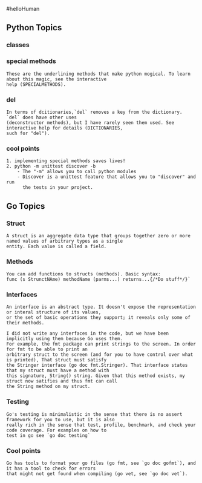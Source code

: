 #helloHuman
## Python Topics
### classes
### special methods
	These are the underlining methods that make python mogical. To learn about this magic, see the interactive
    help (SPECIALMETHODS).
### del
	In terms of dcitionaries,`del` removes a key from the dictionary. `del` does have other uses
    (deconstructor methods), but I have rarely seen them used. See interactive help for details (DICTIONARIES,
    such for "del").
### cool points
	1. implementing special methods saves lives!
    2. python -m unittest discover -b
        - The "-m" allows you to call python modules
        - Discover is a unittest feature that allows you to "discover" and run
          the tests in your project.

## Go Topics
### Struct
	A struct is an aggregate data type that groups together zero or more named values of arbitrary types as a single
    entity. Each value is called a field.
### Methods
	You can add functions to structs (methods). Basic syntax:
    func (s StrunctNAme) methodName (parms...) returns...{/*Do stuff*/}`
### Interfaces
	An interface is an abstract type. It doesn't expose the representation or interal structure of its values,
    or the set of basic operations they support; it reveals only some of their methods.

    I did not write any interfaces in the code, but we have been implicitly using them because Go uses them.
    For example, the fmt package can print strings to the screen. In order for fmt to be able to print an
    arbitrary struct to the screen (and for you to have control over what is printed), That struct must satisfy
    the Stringer interface (go doc fmt.Stringer). That interface states that my struct must have a method with
    this signature, String() string. Given that this method exists, my struct now satifies and thus fmt can call
    the String method on my struct.
### Testing
	Go's testing is minimalistic in the sense that there is no assert framework for you to use, but it is also
    really rich in the sense that test, profile, benchmark, and check your code coverage. For examples on how to
    test in go see `go doc testing`
### Cool points
	Go has tools to format your go files (go fmt, see `go doc gofmt`), and it has a tool to check for errors
    that might not get found when compiling (go vet, see `go doc vet`).
